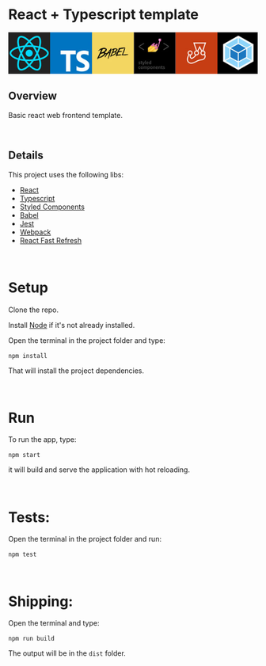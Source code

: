 # React + Typescript template

![](./.github/logo-100x600.jpg)

## Overview

Basic react web frontend template. 

<br>

## Details
This project uses the following libs:

- [React](https://reactjs.org/)
- [Typescript](https://www.typescriptlang.org/)
- [Styled Components](https://styled-components.com/)
- [Babel](https://babeljs.io/)
- [Jest](https://jestjs.io/)
- [Webpack](https://webpack.js.org/)
- [React Fast Refresh](https://github.com/pmmmwh/react-refresh-webpack-plugin)


<br>

# Setup

Clone the repo.

Install [Node](https://nodejs.org) if it's not already installed.

Open the terminal in the project folder and type:
```
npm install
```
That will install the project dependencies. 

<br>

# Run

To run the app, type:

```
npm start
```
it will build and serve the application with hot reloading.

<br>

# Tests:

Open the terminal in the project folder and run:
```
npm test
```
<br>

# Shipping:

Open the terminal and type:
```
npm run build
```
The output will be in the ```dist``` folder.